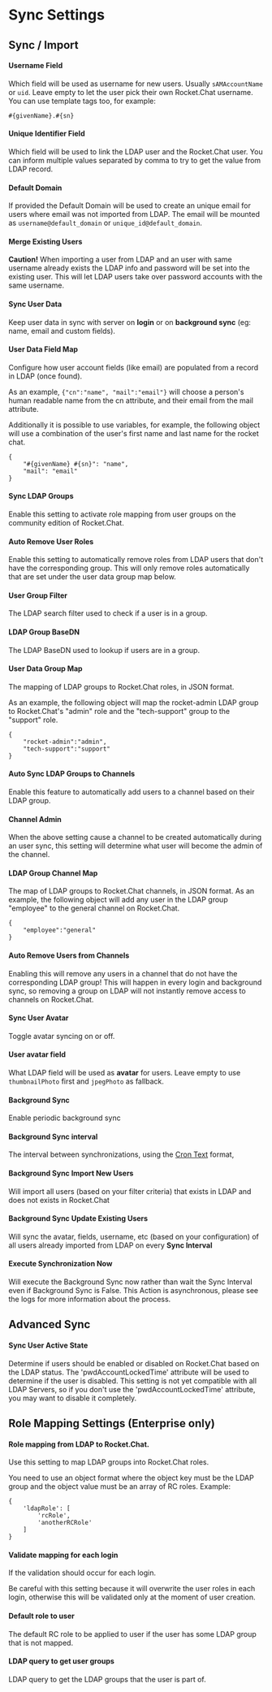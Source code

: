 # Sync Settings

## Sync / Import

#### Username Field

Which field will be used as username for new users. Usually `sAMAccountName` or `uid`.
Leave empty to let the user pick their own Rocket.Chat username.
You can use template tags too, for example:

	#{givenName}.#{sn}

#### Unique Identifier Field

Which field will be used to link the LDAP user and the Rocket.Chat user. You can inform multiple values separated by comma to try to get the value from LDAP record.

#### Default Domain

If provided the Default Domain will be used to create an unique email for users where email was not imported from LDAP. The email will be mounted as `username@default_domain` or `unique_id@default_domain`.

#### Merge Existing Users

**Caution!** When importing a user from LDAP and an user with same username already exists the LDAP info and password will be set into the existing user. This will let LDAP users take over password accounts with the same username.

#### Sync User Data

Keep user data in sync with server on **login** or on **background sync** (eg: name, email and custom fields).

#### User Data Field Map

Configure how user account fields (like email) are populated from a record in LDAP (once found).

As an example, `{"cn":"name", "mail":"email"}` will choose a person's human readable name from the cn attribute, and their email from the mail attribute.

Additionally it is possible to use variables, for example, the following object will use a combination of the user's first name and last name for the rocket chat.

	{
		"#{givenName} #{sn}": "name",
		"mail": "email"
	}

#### Sync LDAP Groups

Enable this setting to activate role mapping from user groups on the community edition of Rocket.Chat.

#### Auto Remove User Roles

Enable this setting to automatically remove roles from LDAP users that don't have the corresponding group. This will only remove roles automatically that are set under the user data group map below.

#### User Group Filter

The LDAP search filter used to check if a user is in a group.

#### LDAP Group BaseDN

The LDAP BaseDN used to lookup if users are in a group.

#### User Data Group Map

The mapping of LDAP groups to Rocket.Chat roles, in JSON format.

As an example, the following object will map the rocket-admin LDAP group to Rocket.Chat's "admin" role and the "tech-support" group to the "support" role.

	{
		"rocket-admin":"admin",
		"tech-support":"support"
	}


#### Auto Sync LDAP Groups to Channels

Enable this feature to automatically add users to a channel based on their LDAP group.


#### Channel Admin

When the above setting cause a channel to be created automatically during an user sync, this setting will determine what user will become the admin of the channel.


#### LDAP Group Channel Map

The map of LDAP groups to Rocket.Chat channels, in JSON format.
As an example, the following object will add any user in the LDAP group "employee" to the general channel on Rocket.Chat.


	{
		"employee":"general"
	}

#### Auto Remove Users from Channels

Enabling this will remove any users in a channel that do not have the corresponding LDAP group! This will happen in every login and background sync, so removing a group on LDAP will not instantly remove access to channels on Rocket.Chat.


#### Sync User Avatar

Toggle avatar syncing on or off.

#### User avatar field

What LDAP field will be used as **avatar** for users. Leave empty to use `thumbnailPhoto` first and `jpegPhoto` as fallback.

#### Background Sync

Enable periodic background sync

#### Background Sync interval

The interval between synchronizations, using the [Cron Text](https://bunkat.github.io/later/parsers.html#text) format,

#### Background Sync Import New Users

Will import all users (based on your filter criteria) that exists in LDAP and does not exists in Rocket.Chat

#### Background Sync Update Existing Users

Will sync the avatar, fields, username, etc (based on your configuration) of all users already imported from LDAP on every **Sync Interval**

#### Execute Synchronization Now

Will execute the Background Sync now rather than wait the Sync Interval even if Background Sync is False.
This Action is asynchronous, please see the logs for more information about the process.

## Advanced Sync

#### Sync User Active State

Determine if users should be enabled or disabled on Rocket.Chat based on the LDAP status. The 'pwdAccountLockedTime' attribute will be used to determine if the user is disabled. This setting is not yet compatible with all LDAP Servers, so if you don't use the 'pwdAccountLockedTime' attribute, you may want to disable it completely.

## Role Mapping Settings (Enterprise only)

#### Role mapping from LDAP to Rocket.Chat.

Use this setting to map LDAP groups into Rocket.Chat roles.

You need to use an object format where the object key must be the LDAP group and the object value must be an array of RC roles. Example:

	{
		'ldapRole': [
			'rcRole',
			'anotherRCRole'
		]
	}

#### Validate mapping for each login

If the validation should occur for each login.

Be careful with this setting because it will overwrite the user roles in each login, otherwise this will be validated only at the moment of user creation.

#### Default role to user

The default RC role to be applied to user if the user has some LDAP group that is not mapped.

#### LDAP query to get user groups

LDAP query to get the LDAP groups that the user is part of.

